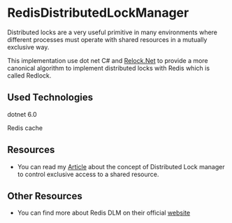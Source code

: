 # RedisDistributedLockManager

Distributed locks are a very useful primitive in many environments where different processes must operate with shared resources in a mutually exclusive way.

This implementation use dot net C# and [Relock.Net](https://github.com/samcook/RedLock.net) to provide a more canonical algorithm to implement distributed locks with Redis which is called Redlock.

## Used Technologies
dotnet 6.0

Redis cache


## Resources
- You can read my [Article](https://medium.com/@m-qafouri/serialize-access-to-a-shared-resource-in-distributed-systems-with-dlm-distributed-lock-manager-5abf5e393e15) about the concept of Distributed Lock manager to control exclusive access to a shared resource.


## Other Resources
- You can find more about Redis DLM on their official [website](https://redis.io/topics/distlock)

